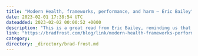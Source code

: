 ```yaml
---
title: "Modern Health, frameworks, performance, and harm – Eric Bailey"
date: 2023-02-01 17:38:54 UTC
dateadded: 2023-02-02 00:00:52 +0000
description: "This is a great read from Eric Bailey, reminding us that the technology decisions we make truly can make the difference between people getting the healthcare they need or not. In some cases, it can even be a matter of […]"
link: "https://bradfrost.com/blog/link/modern-health-frameworks-performance-and-harm-eric-bailey/"
category:
directory: _directory/brad-frost.md
---
```

